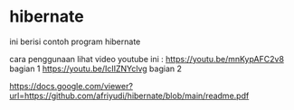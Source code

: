 # hibernate

ini berisi contoh program hibernate

cara penggunaan lihat video youtube ini :
https://youtu.be/mnKypAFC2v8  bagian 1
https://youtu.be/IcIIZNYclvg  bagian 2


https://docs.google.com/viewer?url=https://github.com/afriyudi/hibernate/blob/main/readme.pdf
